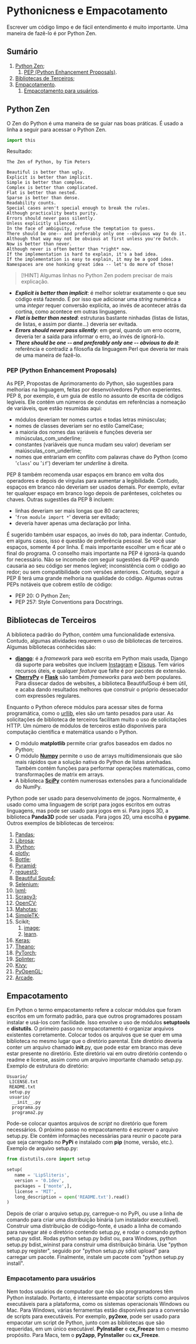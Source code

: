 # Pythonicness e Empacotamento

Escrever um código limpo e de fácil entendimento é muito importante. Uma maneira de fazê-lo é por Python Zen.

## Sumário

1. [Python Zen](#python-zen);
   1. [PEP (Python Enhancement Proposals)](#pep-python-enhancement-proposals).
2. [Bibliotecas de Terceiros](#bibliotecas-de-terceiros);
3. [Empacotamento](#empacotamento).
   1. [Empacotamento para usuários](#empacotamento-para-usuários).

## Python Zen

O Zen do Python é uma maneira de se guiar nas boas práticas. É usado a linha a seguir para acessar o Python Zen.

```python
import this
```

Resultado:

```text
The Zen of Python, by Tim Peters

Beautiful is better than ugly.
Explicit is better than implicit.
Simple is better than complex.
Complex is better than complicated.
Flat is better than nested.
Sparse is better than dense.
Readability counts.
Special cases aren't special enough to break the rules.
Although practicality beats purity.
Errors should never pass silently.
Unless explicitly silenced.
In the face of ambiguity, refuse the temptation to guess.
There should be one-- and preferably only one --obvious way to do it.
Although that way may not be obvious at first unless you're Dutch.
Now is better than never.
Although never is often better than *right* now.
If the implementation is hard to explain, it's a bad idea.
If the implementation is easy to explain, it may be a good idea.
Namespaces are one honking great idea -- let's do more of those!
```

> [!HINT]
> Algumas linhas no Python Zen podem precisar de mais explicação.</span>

- **_Explicit is better than implicit_**: é melhor soletrar exatamente o que seu código está fazendo. É por isso que adicionar uma _string_ numérica a uma _integer_ requer conversão explícita, ao invés de acontecer atrás da cortina, como acontece em outras linguagens.
- **_Flat is better than nested_**: estruturas bastante ninhadas (listas de listas, de listas, e assim por diante…) deveria ser evitada.
- **_Errors should never pass silently_**: em geral, quando um erro ocorre, deveria ter a saída para informar o erro, ao invés de ignorá-lo.
- **_There should be one -- and preferably only one -- obvious to do it_**: referência e contradiz a filosofia da linguagem Perl que deveria ter mais de uma maneira de fazê-lo.

### PEP (Python Enhancement Proposals)

As PEP, Propostas de Aprimoramento do Python, são sugestões para melhorias na linguagem, feitas por desenvolvedores Python experientes.
PEP 8, por exemplo, é um guia de estilo no assunto de escrita de códigos legíveis. Ele contém um números de condutas em referências a nomeação de variáveis, que estão resumidas aqui:

- módulos deveriam ter nomes curtos e todas letras minúsculas;
- nomes de classes deveriam ser no estilo CamelCase;
- a maioria dos nomes das variáveis e funções deveria ser minúsculas_com_underline;
- constantes (variáveis que nunca mudam seu valor) deveriam ser maiúsculas_com_underline;
- nomes que entrariam em conflito com palavras chave do Python (como '`class`' ou '`if`') deveriam ter _underline_ à direita.

PEP 8 também recomenda usar espaços em branco em volta dos operadores e depois de vírgulas para aumentar a legibilidade. Contudo, espaços em branco não deveriam ser usados demais. Por exemplo, evitar ter qualquer espaço em branco logo depois de parênteses, colchetes ou chaves.
Outras sugestões da PEP 8 incluem:

- linhas deveriam ser mais longas que 80 caracteres;
- '`from module import *`' deveria ser evitado;
- deveria haver apenas uma declaração por linha.

É sugerido também usar espaços, ao invés do _tab_, para indentar. Contudo, em alguns casos, isso é questão de preferência pessoal. Se você usar espaços, somente 4 por linha. É mais importante escolher um e ficar até o final do programa.
O conselho mais importante na PEP é ignorá-la quando for necessário. Não se incomode com seguir sugestões da PEP quando causaria ao seu código ser menos legível; inconsistência com o código ao redor; ou sem compatibilidade com versões anteriores. Contudo, seguir a PEP 8 terá uma grande melhoria na qualidade do código.
Algumas outras PEPs notáveis que cobrem estilo de código:

- PEP 20: O Python Zen;
- PEP 257: Style Conventions para Docstrings.

## Bibliotecas de Terceiros

A biblioteca padrão do Python, contém uma funcionalidade extensiva. Contudo, algumas atividades requerem o uso de bibliotecas de terceiros. Algumas bibliotecas conhecidas são:

- **[django](https://www.djangoproject.com/)**: é a _framework_ para _web_ escrita em Python mais usada, Django dá suporte para websites que incluem [Instagram](https://instagram.com) e [Disqus](https://disqus.com). Tem vários recursos úteis, e qualquer _feature_ que falte é por pacotes de extensão.
- **[CherryPy](https://cherrypy.dev/)** e **[Flask](https://flask.palletsprojects.com/en/3.0.x/)** são também _frameworks_ para _web_ bem populares. Para dissecar dados de websites, a biblioteca BeautifulSoup é bem útil, e acaba dando resultados melhores que construir o próprio dessecador com expressões regulares.

Enquanto o Python oferece módulos para acessar sites de forma programática, como o [urllib](http://docs.python.org/3/library/urllib.html), eles são um tanto pesados para usar. As solicitações de biblioteca de terceiros facilitam muito o uso de solicitações HTTP.
Um número de módulos de terceiros estão disponíveis para computação científica e matemática usando o Python.

- O módulo **matplotlib** permite criar grafos baseados em dados no Python;
- O módulo **[Numpy](https://numpy.org/)** permite o uso de arrays multidimensionais que são mais rápidos que a solução nativa do Python de listas aninhadas. Também contém funções para performar operações matemáticas, como transformações de matrix em arrays.
- A biblioteca **[SciPy](https://scipy.org/)** contém numerosas extensões para a funcionalidade do NumPy.

Python pode ser usado para desenvolvimento de jogos. Normalmente, é usado como uma linguagem de script para jogos escritos em outras linguagens, mas pode ser usado para jogos em si. Para jogos 3D, a biblioteca **Panda3D** pode ser usada. Para jogos 2D, uma escolha é **pygame**.
Outros exemplos de bibliotecas de terceiros:

1. [Pandas](https://pandas.pydata.org/);
2. [Librosa](https://librosa.org/);
3. [IPython](https://ipython.org/project.html);
4. [plotly](https://plotly.com/python/);
5. [Bottle](https://bottlepy.org/docs/dev/);
6. [Pyramid](https://pypi.org/project/pyramid/);
7. [request3](https://pypi.org/project/request3/);
8. [Beautiful Soup4](https://pypi.org/project/beautifulsoup4/);
9. [Selenium](https://pypi.org/project/selenium/);
10. [lxml](https://pypi.org/project/lxml/);
11. [Scrapy3](https://pypi.org/project/Scrapy3/);
12. [OpenCV](https://pypi.org/project/opencv-python/);
13. [Mahotas](https://pypi.org/project/mahotas/);
14. [SimpleTK](https://pypi.org/project/SimpleITK/);
15. Scikit;
    1. [image](https://scikit-image.org/);
    2. [learn](https://scikit-learn.org/stable/index.html).
16. [Keras](https://pypi.org/project/keras/);
17. [Theano](https://pypi.org/project/Theano/);
18. [PyTorch](https://pytorch.org/);
19. [Splinter](https://pypi.org/project/splinter/);
20. [Kivy](https://kivy.org/);
21. [PyOpenGL](https://pypi.org/project/PyOpenGL/);
22. [Arcade](https://pypi.org/project/arcade/).

## Empacotamento

Em Python o termo empacotamento refere a colocar módulos que foram escritos em um formato padrão, para que outros programadores possam instalar e usá-los com facilidade. Isso envolve o uso de módulos **setuptools** e **distutils**.
O primeiro passo no empacotamento é organizar arquivos existentes corretamente. Colocar todos os arquivos que se quer em uma biblioteca no mesmo lugar que o diretório parental. Este diretório deveria conter um arquivo chamado **init**.py, que pode estar em branco mas deve estar presente no diretório.
Este diretório vai em outro diretório contendo o readme e license, assim como um arquivo importante chamado setup.py.
Exemplo de estrutura do diretório:

```text
Usuario/
 LICENSE.txt
 README.txt
 setup.py
 usuario/
  __init__.py
  programa.py
  programa2.py
```

Pode-se colocar quantos arquivos de _script_ no diretório que forem necessários.
O próximo passo no empacotamento é escrever o arquivo setup.py.
Ele contém informações necessárias para reunir o pacote para que seja carregado no **PyPi** e instalado com **pip** (nome, versão, etc.).
Exemplo de arquivo setup.py:

```python
from distutils.core import setup

setup(
   name = 'LipSliteris',
   version = '0.1dev',
   packages = ['monte',],
   license = 'MIT',
   long_description = open('README.txt').read()
)
```

Depois de criar o arquivo setup.py, carregue-o no PyPi, ou use a linha de comando para criar uma distribuição binária (um instalador executável).
Construir uma distribuição de código-fonte, é usado a linha de comando para navegar até o diretório contendo setup.py, e rodar o comando python setup.py sdist. Rodas python setup.py bdist ou, para Windows, python setup.py bdist_wininst para construir uma distribuição binária.
Use "python setup.py register", seguido por "python setup.py sdist upload" para carregar um pacote.
Finalmente, instale um pacote com "python setup.py install".

### Empacotamento para usuários

Nem todos usuários de computador que não são programadores têm Python instalado. Portanto, é interessante empacotar scripts como arquivos executáveis para a plataforma, como os sistemas operacionais Windows ou Mac.
Para Windows, várias ferramentas estão disponíveis para a conversão de scripts para executáveis. Por exemplo, **py2exe**, pode ser usado para empacotar um script de Python, junto com as bibliotecas que são requeridas, em um único executável. **PyInstaller** e **cx_Freeze** tem o mesmo propósito.
Para Macs, tem o **py2app**, **PyInstaller** ou **cx_Freeze**.

